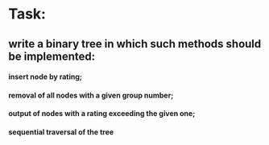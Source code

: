# Task:

## write a binary tree in which such methods should be implemented:
#### insert node by rating;
#### removal of all nodes with a given group number;
#### output of nodes with a rating exceeding the given one;
#### sequential traversal of the tree
